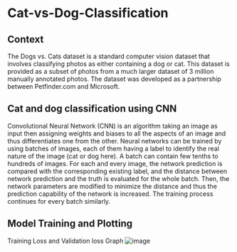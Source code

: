 # Cat-vs-Dog-Classification

## Context
The Dogs vs. Cats dataset is a standard computer vision dataset that involves classifying photos as either containing a dog or cat.
This dataset is provided as a subset of photos from a much larger dataset of 3 million manually annotated photos.
The dataset was developed as a partnership between Petfinder.com and Microsoft.

## Cat and dog classification using CNN
Convolutional Neural Network (CNN) is an algorithm taking an image as input then assigning weights and biases to all the aspects of an image and thus differentiates one from the other. Neural networks can be trained by using batches of images, each of them having a label to identify the real nature of the image (cat or dog here). A batch can contain few tenths to hundreds of images. For each and every image, the network prediction is compared with the corresponding existing label, and the distance between network prediction and the truth is evaluated for the whole batch. Then, the network parameters are modified to minimize the distance and thus the prediction capability of the network is increased. The training process continues for every batch similarly.

## Model Training and Plotting

Training Loss and Validation loss Graph
![image](https://user-images.githubusercontent.com/92180055/191440563-d3f1f7c4-8f96-4f10-bff7-770c04b19abf.png)

